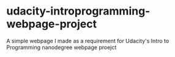 # udacity-introprogramming-webpage-project
A simple webpage I made as a requirement for Udacity's Intro to Programming nanodegree webpage proejct
